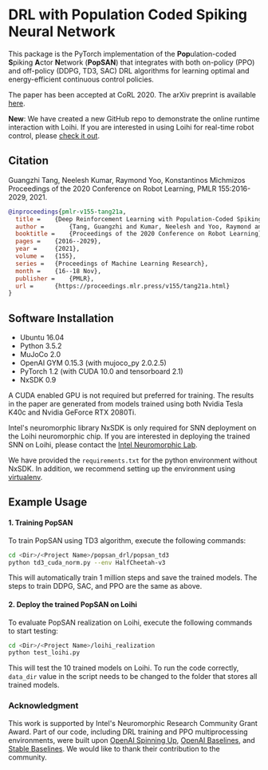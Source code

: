 # DRL with Population Coded Spiking Neural Network

This package is the PyTorch implementation of the **Pop**ulation-coded **S**piking **A**ctor **N**etwork (**PopSAN**) that integrates with both on-policy (PPO) and off-policy (DDPG, TD3, SAC) DRL algorithms for learning optimal and energy-efficient continuous control policies.

The paper has been accepted at CoRL 2020.
The arXiv preprint is available [here](https://arxiv.org/abs/2010.09635).

**New**: We have created a new GitHub repo to demonstrate the online runtime interaction with Loihi. If you are interested in using Loihi for real-time robot control, please [check it out](https://github.com/michaelgzt/loihi-control-loop-demo).

## Citation ##

Guangzhi Tang, Neelesh Kumar, Raymond Yoo, Konstantinos Michmizos Proceedings of the 2020 Conference on Robot Learning, PMLR 155:2016-2029, 2021.

```bibtex
@inproceedings{pmlr-v155-tang21a,
  title = 	 {Deep Reinforcement Learning with Population-Coded Spiking Neural Network for Continuous Control},
  author =       {Tang, Guangzhi and Kumar, Neelesh and Yoo, Raymond and Michmizos, Konstantinos},
  booktitle = 	 {Proceedings of the 2020 Conference on Robot Learning},
  pages = 	 {2016--2029},
  year = 	 {2021},
  volume = 	 {155},
  series = 	 {Proceedings of Machine Learning Research},
  month = 	 {16--18 Nov},
  publisher =    {PMLR},
  url = 	 {https://proceedings.mlr.press/v155/tang21a.html}
}
```

## Software Installation ##

* Ubuntu 16.04
* Python 3.5.2
* MuJoCo 2.0
* OpenAI GYM 0.15.3 (with mujoco_py 2.0.2.5)
* PyTorch 1.2 (with CUDA 10.0 and tensorboard 2.1)
* NxSDK 0.9

A CUDA enabled GPU is not required but preferred for training. 
The results in the paper are generated from models trained using both Nvidia Tesla K40c and Nvidia GeForce RTX 2080Ti.

Intel's neuromorphic library NxSDK is only required for SNN deployment on the Loihi neuromorphic chip. 
If you are interested in deploying the trained SNN on Loihi, please contact the [Intel Neuromorphic Lab](https://www.intel.com/content/www/us/en/research/neuromorphic-community.html).

We have provided the `requirements.txt` for the python environment without NxSDK. In addition, we recommend setting up the environment using [virtualenv](https://pypi.org/project/virtualenv/).

## Example Usage ##

#### 1. Training PopSAN ####

To train PopSAN using TD3 algorithm, execute the following commands:

```bash
cd <Dir>/<Project Name>/popsan_drl/popsan_td3
python td3_cuda_norm.py --env HalfCheetah-v3
```

This will automatically train 1 million steps and save the trained models. The steps to train DDPG, SAC, and PPO are the same as above.

#### 2. Deploy the trained PopSAN on Loihi ####

To evaluate PopSAN realization on Loihi, execute the following commands to start testing:

```bash
cd <Dir>/<Project Name>/loihi_realization
python test_loihi.py
```

This will test the 10 trained models on Loihi. To run the code correctly, `data_dir` value in the script needs to be changed to the folder that stores all trained models.

### Acknowledgment ###

This work is supported by Intel's Neuromorphic Research Community Grant Award. Part of our code, including DRL training and PPO multiprocessing environments, were built upon [OpenAI Spinning Up](https://github.com/openai/spinningup), [OpenAI Baselines](https://github.com/openai/baselines), and [Stable Baselines](https://github.com/hill-a/stable-baselines). We would like to thank their contribution to the community.

